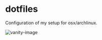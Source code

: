 # dotfiles

Configuration of my setup for osx/archlinux.

![vanity-image](https://user-images.githubusercontent.com/222507/160400971-71ab414c-4023-4402-9ce0-5109355cbc67.png)
